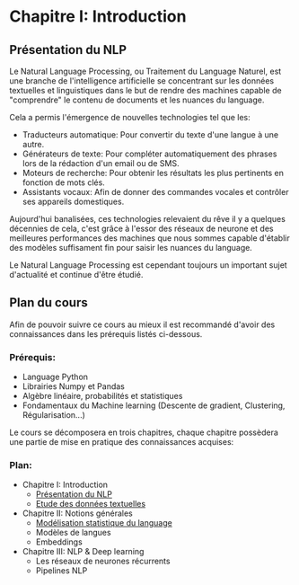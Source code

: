 # Chapitre I: Introduction

## Présentation du NLP

Le Natural Language Processing, ou Traitement du Language Naturel, est une branche de l'intelligence artificielle se concentrant sur les données textuelles et linguistiques dans le but de rendre des machines capable de "comprendre" le contenu de documents et les nuances du language.

Cela a permis l'émergence de nouvelles technologies tel que les: 
- Traducteurs automatique: Pour convertir du texte d'une langue à une autre.
- Générateurs de texte: Pour compléter automatiquement des phrases lors de la rédaction d'un email ou de SMS.
- Moteurs de recherche: Pour obtenir les résultats les plus pertinents en fonction de mots clés.
- Assistants vocaux: Afin de donner des commandes vocales et contrôler ses appareils domestiques.

Aujourd'hui banalisées, ces technologies relevaient du rêve il y a quelques décennies de cela, c'est grâce à l'essor des réseaux de neurone et des meilleures performances des machines que nous sommes capable d'établir des modèles suffisament fin pour saisir les nuances du language.

Le Natural Language Processing est cependant toujours un important sujet d'actualité et continue d'être étudié.

## Plan du cours

Afin de pouvoir suivre ce cours au mieux il est recommandé d'avoir des connaissances dans les prérequis listés ci-dessous.

### Prérequis:
- Language Python
- Librairies Numpy et Pandas
- Algèbre linéaire, probabilités et statistiques
- Fondamentaux du Machine learning (Descente de gradient, Clustering, Régularisation...)

Le cours se décomposera en trois chapitres, chaque chapitre possèdera une partie de mise en pratique des connaissances acquises:

### Plan:
-  Chapitre I: Introduction
   - [Présentation du NLP](#présentation-du-nlp)
   - [Etude des données textuelles](./2_DonneesTextuelles.md)
- Chapitre II: Notions générales
   - [Modélisation statistique du language](./3_ModStatLanguage.md)
   - Modèles de langues
   - Embeddings
- Chapitre III: NLP & Deep learning
   - Les réseaux de neurones récurrents
   - Pipelines NLP
